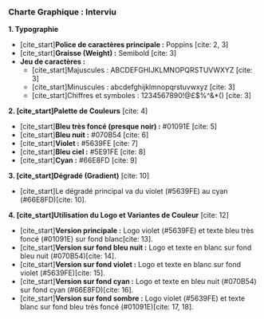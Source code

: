 ### **Charte Graphique : Interviu**

**1. Typographie**

- [cite_start]**Police de caractères principale :** Poppins [cite: 2, 3]
- [cite_start]**Graisse (Weight) :** Semibold [cite: 3]
- **Jeu de caractères :**
  - [cite_start]Majuscules : ABCDEFGHIJKLMNOPQRSTUVWXYZ [cite: 3]
  - [cite_start]Minuscules : abcdefghijklmnopqrstuvwxyz [cite: 3]
  - [cite_start]Chiffres et symboles : 1234567890!@£$%^&\*() [cite: 3]

**2. [cite_start]Palette de Couleurs** [cite: 4]

- [cite_start]**Bleu très foncé (presque noir) :** #01091E [cite: 5]
- [cite_start]**Bleu nuit :** #070B54 [cite: 6]
- [cite_start]**Violet :** #5639FE [cite: 7]
- [cite_start]**Bleu ciel :** #5E91FE [cite: 8]
- [cite_start]**Cyan :** #66E8FD [cite: 9]

**3. [cite_start]Dégradé (Gradient)** [cite: 10]

- [cite_start]Le dégradé principal va du violet (#5639FE) au cyan (#66E8FD)[cite: 10].

**4. [cite_start]Utilisation du Logo et Variantes de Couleur** [cite: 12]

- [cite_start]**Version principale :** Logo violet (#5639FE) et texte bleu très foncé (#01091E) sur fond blanc[cite: 13].
- [cite_start]**Version sur fond bleu nuit :** Logo et texte en blanc sur fond bleu nuit (#070B54)[cite: 14].
- [cite_start]**Version sur fond violet :** Logo et texte en blanc sur fond violet (#5639FE)[cite: 15].
- [cite_start]**Version sur fond cyan :** Logo et texte en bleu nuit (#070B54) sur fond cyan (#66E8FD)[cite: 16].
- [cite_start]**Version sur fond sombre :** Logo violet (#5639FE) et texte blanc sur fond bleu très foncé (#01091E)[cite: 17, 18].
